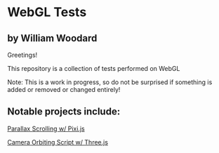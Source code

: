 WebGL Tests
=======

by William Woodard
-------

Greetings!

This repository is a collection of tests performed on WebGL

Note: This is a work in progress, so do not be surprised if something is added or removed or changed entirely!

Notable projects include:
-----
<a href="https://github.com/DragonDragoon/WebGL_Tests/tree/master/pixi.js/5-Parallax_Scrolling">Parallax Scrolling w/ Pixi.js</a>

<a href="https://github.com/DragonDragoon/WebGL_Tests/blob/master/three.js/2-Camera_Orbit/">Camera Orbiting Script w/ Three.js</a>